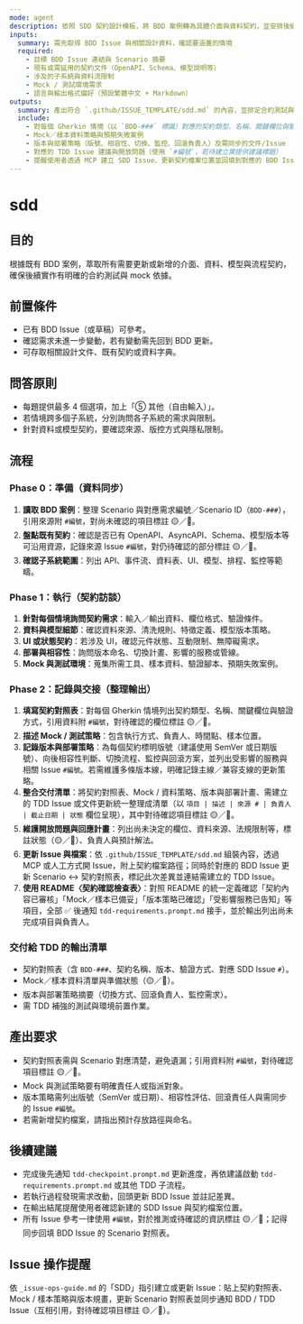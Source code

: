 ```yaml
---
mode: agent
description: 依照 SDD 契約設計模板，將 BDD 案例轉為具體介面與資料契約，並安排後續合約測試
inputs:
  summary: 需先取得 BDD Issue 與相關設計資料，確認要涵蓋的情境
  required:
    - 目標 BDD Issue 連結與 Scenario 摘要
    - 現有或需延用的契約文件（OpenAPI、Schema、模型說明等）
    - 涉及的子系統與資料流限制
    - Mock / 測試環境需求
    - 語言與輸出格式偏好（預設繁體中文 + Markdown）
outputs:
  summary: 產出符合 `.github/ISSUE_TEMPLATE/sdd.md` 的內容，並排定合約測試與 mock 待辦
  include:
    - 對每個 Gherkin 情境（以 `BDD-###` 標識）對應的契約類型、名稱、關鍵欄位與驗證方式（引用資料附 `#編號`，對待確認項目標註 🟡／🔴）
    - Mock／樣本資料策略與預期失敗案例
    - 版本與部署策略（版號、相容性、切換、監控、回滾負責人）及需同步的文件/Issue
    - 對應的 TDD Issue 建議與開放問題（使用 `#編號`，若待建立需提供建議標題）
    - 提醒使用者透過 MCP 建立 SDD Issue、更新契約檔案位置並回填到對應的 BDD Issue（Scenario 對照表）
---
```


# sdd

## 目的

根據既有 BDD 案例，萃取所有需要更新或新增的介面、資料、模型與流程契約，確保後續實作有明確的合約測試與 mock 依據。

## 前置條件

- 已有 BDD Issue（或草稿）可參考。
- 確認需求未進一步變動，若有變動需先回到 BDD 更新。
- 可存取相關設計文件、既有契約或資料字典。

## 問答原則

- 每題提供最多 4 個選項，加上「⑤ 其他（自由輸入）」。
- 若情境跨多個子系統，分別詢問各子系統的需求與限制。
- 針對資料或模型契約，要確認來源、版控方式與隱私限制。

## 流程

### Phase 0：準備（資料同步）
1. **讀取 BDD 案例**：整理 Scenario 與對應需求編號／Scenario ID（`BDD-###`），引用來源附 `#編號`，對尚未確認的項目標註 🟡／🔴。
2. **盤點既有契約**：確認是否已有 OpenAPI、AsyncAPI、Schema、模型版本等可沿用資源，記錄來源 Issue `#編號`，對仍待確認的部分標註 🟡／🔴。
3. **確認子系統範圍**：列出 API、事件流、資料表、UI、模型、排程、監控等範疇。

### Phase 1：執行（契約訪談）
1. **針對每個情境詢問契約需求**：輸入／輸出資料、欄位格式、驗證條件。
2. **資料與模型細節**：確認資料來源、清洗規則、特徵定義、模型版本策略。
3. **UI 或狀態契約**：若涉及 UI，確認元件狀態、互動限制、無障礙需求。
4. **部署與相容性**：詢問版本命名、切換計畫、影響的服務或管線。
5. **Mock 與測試環境**：蒐集所需工具、樣本資料、驗證腳本、預期失敗案例。

### Phase 2：記錄與交接（整理輸出）
1. **填寫契約對照表**：對每個 Gherkin 情境列出契約類型、名稱、關鍵欄位與驗證方式，引用資料附 `#編號`，對待確認的欄位標註 🟡／🔴。
2. **描述 Mock / 測試策略**：包含執行方式、負責人、時間點、樣本位置。
3. **記錄版本與部署策略**：為每個契約標明版號（建議使用 SemVer 或日期版號）、向後相容性判斷、切換流程、監控與回滾方案，並列出受影響的服務與相關 Issue `#編號`。若需維護多條版本線，明確記錄主線／兼容支線的更新策略。
4. **整合交付清單**：將契約對照表、Mock / 資料策略、版本與部署計畫、需建立的 TDD Issue 或文件更新統一整理成清單（以 `項目 | 描述 | 來源 # | 負責人 | 截止日期 | 狀態` 欄位呈現），其中對待確認項目標註 🟡／🔴。
5. **維護開放問題與回應計畫**：列出尚未決定的欄位、資料來源、法規限制等，標註狀態（🟡／🔴）、負責人與預計解法。
6. **更新 Issue 與檔案**：依 `.github/ISSUE_TEMPLATE/sdd.md` 組裝內容，透過 MCP 或人工方式開 Issue，附上契約檔案路徑；同時於對應的 BDD Issue 更新 Scenario ↔ 契約對照表，標記此次差異並連結需建立的 TDD Issue。
7. **使用 README〈契約確認檢查表〉**：對照 README 的統一定義確認「契約內容已審核」「Mock／樣本已備妥」「版本策略已確認」「受影響服務已告知」等項目，全部 ✅ 後通知 `tdd-requirements.prompt.md` 接手，並於輸出列出尚未完成項目與負責人。

### 交付給 TDD 的輸出清單
- 契約對照表（含 `BDD-###`、契約名稱、版本、驗證方式、對應 SDD Issue `#`）。
- Mock／樣本資料清單與準備狀態（🟡／🔴）。
- 版本與部署策略摘要（切換方式、回滾負責人、監控需求）。
- 需 TDD 補強的測試與環境前置作業。

## 產出要求

- 契約對照表需與 Scenario 對應清楚，避免遺漏；引用資料附 `#編號`，對待確認項目標註 🟡／🔴。
- Mock 與測試策略要有明確責任人或指派對象。
- 版本策略需列出版號（SemVer 或日期）、相容性評估、回滾責任人與需同步的 Issue `#編號`。
- 若需新增契約檔案，請指出預計存放路徑與命名。

## 後續建議

- 完成後先通知 `tdd-checkpoint.prompt.md` 更新進度，再依建議啟動 `tdd-requirements.prompt.md` 或其他 TDD 子流程。
- 若執行過程發現需求改動，回頭更新 BDD Issue 並註記差異。
- 在輸出結尾提醒使用者確認新建的 SDD Issue 與契約檔案位置。
- 所有 Issue 參考一律使用 `#編號`，對於推測或待確認的資訊標註 🟡／🔴；記得同步回填 BDD Issue 的 Scenario 對照表。

## Issue 操作提醒

依 `_issue-ops-guide.md` 的「SDD」指引建立或更新 Issue：貼上契約對照表、Mock / 樣本策略與版本規畫，更新 Scenario 對照表並同步通知 BDD / TDD Issue（互相引用，對待確認項目標註 🟡／🔴）。
